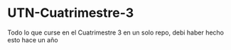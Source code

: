 # UTN-Cuatrimestre-3
Todo lo que curse en el Cuatrimestre 3 en un solo repo, debi haber hecho esto hace un año
